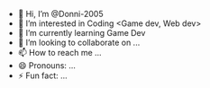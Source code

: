 - 👋 Hi, I’m @Donni-2005
- 👀 I’m interested in Coding <Game dev, Web dev>
- 🌱 I’m currently learning Game Dev
- 💞️ I’m looking to collaborate on ...
- 📫 How to reach me ...
- 😄 Pronouns: ...
- ⚡ Fun fact: ...

<!---
Donni-2005/Donni-2005 is a ✨ special ✨ repository because its `README.md` (this file) appears on your GitHub profile.
You can click the Preview link to take a look at your changes.
--->
